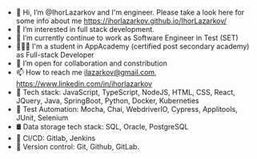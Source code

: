 - 👋 Hi, I’m @IhorLazarkov and I'm engineer. Please take a look here for some info about me https://ihorlazarkov.github.io/IhorLazarkov/
- 👀 I’m interested in full stack development.
- 🌱 I’m currently continue to work as Software Engineer in Test (SET)
- 🧑🏼‍💻 I'm a student in AppAcademy (certified post secondary academy) as Full-stack Developer
- 💞️ I’m open for collaboration and constribution
- 📫 How to reach me ilazarkov@gmail.com, https://www.linkedin.com/in/ihorlazarkov
- 👻 Tech stack: JavaScript, TypeScript, NodeJS, HTML, CSS, React, JQuery, Java, SpringBoot, Python, Docker, Kuberneties
- 🤖 Test Automation: Mocha, Chai, WebdriverIO, Cypress, Applitools, JUnit, Selenium
- 🛢️ Data storage tech stack: SQL, Oracle, PostgreSQL
- 🚀 CI/CD: Gitlab, Jenkins
- 🧨 Version control: Git, Github, GitLab.

<!---
IhorLazarkov/IhorLazarkov is a ✨ special ✨ repository because its `README.md` (this file) appears on your GitHub profile.
You can click the Preview link to take a look at your changes.
--->
